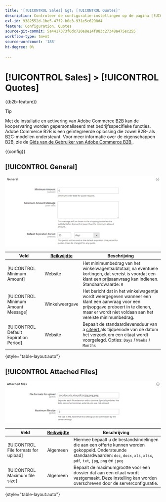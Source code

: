```yaml
---
title: '[!UICONTROL Sales] &gt; [!UICONTROL Quotes]'
description: Controleer de configuratie-instellingen op de pagina [!UICONTROL Sales] &gt; [!UICONTROL Quotes] van Commerce Admin.
exl-id: 9382552d-1be5-47f2-b0e3-931e5c6298d4
feature: Configuration, Quotes
source-git-commit: 5a4417373f6dc720e8e14f883c27348a475ec255
workflow-type: tm+mt
source-wordcount: '188'
ht-degree: 0%

---
```


# [!UICONTROL Sales] > [!UICONTROL Quotes]

{{b2b-feature}}

>[!TIP]
>
>Met de installatie en activering van Adobe Commerce B2B kan de koopervaring worden gepersonaliseerd met bedrijfsspecifieke functies. Adobe Commerce B2B is een geïntegreerde oplossing die zowel B2B- als B2C-modellen ondersteunt. Voor meer informatie over de eigenschappen B2B, zie de [ Gids van de Gebruiker van Adobe Commerce B2B ](https://experienceleague.adobe.com/docs/commerce-admin/b2b/introduction.html?lang=nl-NL).

{{config}}

<!-- [Quotes](https://experienceleague.adobe.com/nl/docs/commerce-admin/b2b/quotes/quotes) -->

## [!UICONTROL General]

![ Algemeen ](./assets/quotes-general.png)<!-- zoom -->

| Veld | [ Reikwijdte ](../../getting-started/websites-stores-views.md#scope-settings) | Beschrijving |
|--- |--- |--- |
| [!UICONTROL Minimum Amount] | Website | Het minimumbedrag van het winkelwagentsubtotaal, na eventuele kortingen, dat vereist is voordat een klant een prijsaanvraag kan indienen. Standaardwaarde: `0` |
| [!UICONTROL Minimum Amount Message] | Winkelweergave | Het bericht dat in het winkelwagentje wordt weergegeven wanneer een klant een aanvraag voor een prijsopgave probeert in te dienen, maar er wordt niet voldaan aan het vereiste minimumbedrag. |
| [!UICONTROL Default Expiration Period] | Website | Bepaalt de standaardlevensduur van a [ citeert ](../../b2b/quote-price-negotiation.md) als tijdperiode van de datum het verzoek om een citaat wordt voorgelegd. Opties: `Days` / `Weeks` / `Months` |

{style="table-layout:auto"}

## [!UICONTROL Attached Files]

![ Bijgevoegde Dossiers ](./assets/quotes-attached-files.png)<!-- zoom -->

| Veld | [ Reikwijdte ](../../getting-started/websites-stores-views.md#scope-settings) | Beschrijving |
|--- |--- |--- |
| [!UICONTROL File formats for upload] | Algemeen | Hiermee bepaalt u de bestandsindelingen die aan een offerte kunnen worden gekoppeld. Ondersteunde standaardwaarden: `doc`, `docx`, `xls`, `xlsx`, `pdf`, `txt`, `jpg`, `png` en `jpeg` |
| [!UICONTROL Maximum file size] | Algemeen | Bepaalt de maximumgrootte voor een dossier dat aan een citaat wordt vastgemaakt. Deze instelling kan worden overschreven door de serverconfiguratie. |

{style="table-layout:auto"}
